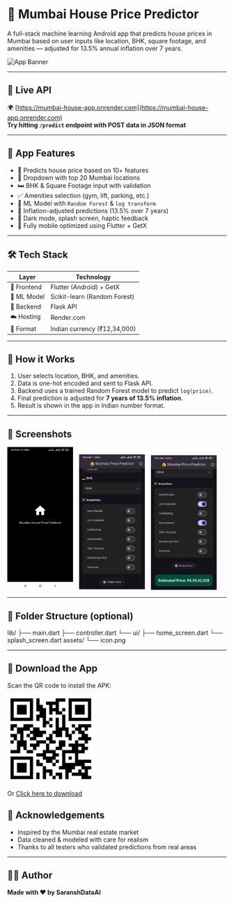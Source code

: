 # 🏡 Mumbai House Price Predictor

A full-stack machine learning Android app that predicts house prices in Mumbai based on user inputs like location, BHK, square footage, and amenities — adjusted for 13.5% annual inflation over 7 years.

![App Banner](https://via.placeholder.com/800x400.png?text=Mumbai+House+Price+Predictor+App)

---

## 🚀 Live API

🌍 [https://mumbai-house-app.onrender.com](https://mumbai-house-app.onrender.com)  
**Try hitting `/predict` endpoint with POST data in JSON format**

---

## 📱 App Features

- 🔮 Predicts house price based on 10+ features  
- 📍 Dropdown with top 20 Mumbai locations  
- 🛏️ BHK & Square Footage input with validation  
- ✅ Amenities selection (gym, lift, parking, etc.)  
- 🧠 ML Model with `Random Forest` & `log transform`  
- 💸 Inflation-adjusted predictions (13.5% over 7 years)  
- 🌙 Dark mode, splash screen, haptic feedback  
- 🧭 Fully mobile optimized using Flutter + GetX  

---

## 🛠 Tech Stack

| Layer        | Technology                |
|--------------|---------------------------|
| 📱 Frontend  | Flutter (Android) + GetX  |
| 🧠 ML Model  | Scikit-learn (Random Forest) |
| 🔌 Backend   | Flask API                 |
| ☁️ Hosting   | Render.com                |
| 🔣 Format    | Indian currency (₹12,34,000) |

---

## 🧠 How it Works

1. User selects location, BHK, and amenities.  
2. Data is one-hot encoded and sent to Flask API.  
3. Backend uses a trained Random Forest model to predict `log(price)`.  
4. Final prediction is adjusted for **7 years of 13.5% inflation**.  
5. Result is shown in the app in Indian number format.  

---

## 📸 Screenshots

<p float="left">
  <img src="assets/images/screenshot1.jpg" alt="Home Screen" width="30%" style="margin-right:10px;"/>
  <img src="assets/images/screenshot2.jpg" alt="Prediction Result" width="30%" style="margin-right:10px;"/>
  <img src="assets/images/screenshot3.jpg" alt="Splash Screen" width="30%"/>
</p>

---

## 📂 Folder Structure (optional)

lib/ ├── main.dart ├── controller.dart └── ui/ ├── home_screen.dart └── splash_screen.dart assets/ └── icon.png 


---
## 📲 Download the App

Scan the QR code to install the APK:

<img src="assets/images/apk_qr.png" alt="QR Code" width="200"/>

Or [Click here to download](https://drive.google.com/file/d/1dQ6B7i0p70hfa9G5TctLKgTlV6ro9-1q/view?usp=drive_link)

## 🙌 Acknowledgements

- Inspired by the Mumbai real estate market
- Data cleaned & modeled with care for realism
- Thanks to all testers who validated predictions from real areas

---

## 🧑‍💻 Author

**Made with ❤️ by SaranshDataAI**

